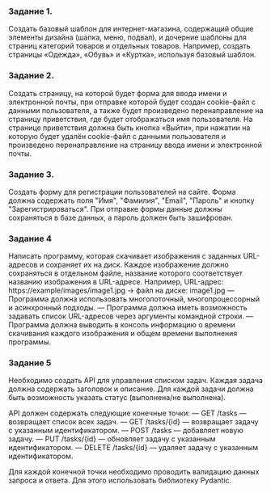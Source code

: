 ### Задание 1.
Создать базовый шаблон для интернет-магазина, содержащий общие элементы дизайна (шапка, меню, подвал),
и дочерние шаблоны для страниц категорий товаров и отдельных товаров.
Например, создать страницы «Одежда», «Обувь» и «Куртка», используя базовый шаблон.

### Задание 2.
Создать страницу, на которой будет форма для ввода имени и электронной почты,
при отправке которой будет создан cookie-файл с данными пользователя,
а также будет произведено перенаправление на страницу приветствия, где будет отображаться имя пользователя.
На странице приветствия должна быть кнопка «Выйти»,
при нажатии на которую будет удалён cookie-файл с данными пользователя
и произведено перенаправление на страницу ввода имени и электронной почты.

### Задание 3.
Создать форму для регистрации пользователей на сайте.
Форма должна содержать поля "Имя", "Фамилия", "Email", "Пароль" и кнопку "Зарегистрироваться".
При отправке формы данные должны сохраняться в базе данных, а пароль должен быть зашифрован.

### Задание 4
Написать программу, которая скачивает изображения с заданных URL-адресов и сохраняет их на диск.
Каждое изображение должно сохраняться в отдельном файле,
название которого соответствует названию изображения в URL-адресе.
Например, URL-адрес: https://example/images/image1.jpg -> файл на диске: image1.jpg
— Программа должна использовать многопоточный, многопроцессорный и асинхронный подходы.
— Программа должна иметь возможность задавать список URL-адресов через аргументы командной строки.
— Программа должна выводить в консоль информацию о времени скачивания каждого изображения
и общем времени выполнения программы.

### Задание 5

Необходимо создать API для управления списком задач.
Каждая задача должна содержать заголовок и описание.
Для каждой задачи должна быть возможность указать статус (выполнена/не выполнена).

API должен содержать следующие конечные точки:
— GET /tasks — возвращает список всех задач.
— GET /tasks/{id} — возвращает задачу с указанным идентификатором.
— POST /tasks — добавляет новую задачу.
— PUT /tasks/{id} — обновляет задачу с указанным идентификатором.
— DELETE /tasks/{id} — удаляет задачу с указанным идентификатором.

Для каждой конечной точки необходимо проводить валидацию данных запроса и ответа.
Для этого использовать библиотеку Pydantic.
